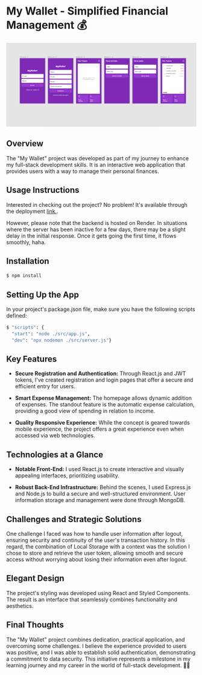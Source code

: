 # My Wallet - Simplified Financial Management 💰

![](public/assets/layout-projeto.png)

## Overview

The "My Wallet" project was developed as part of my journey to enhance my full-stack development skills. It is an interactive web application that provides users with a way to manage their personal finances.

## Usage Instructions

Interested in checking out the project? No problem! It's available through the deployment [link.](https://my-wallet-react-two.vercel.app/).

However, please note that the backend is hosted on Render. In situations where the server has been inactive for a few days, there may be a slight delay in the initial response. Once it gets going the first time, it flows smoothly, haha.

## Installation

```bash
$ npm install
```

## Setting Up the App

In your project's package.json file, make sure you have the following scripts defined:

```bash
$ "scripts": {
  "start": "node ./src/app.js",
  "dev": "npx nodemon ./src/server.js"}
```

## Key Features

- **Secure Registration and Authentication:** Through React.js and JWT tokens, I've created registration and login pages that offer a secure and efficient entry for users.

- **Smart Expense Management:** The homepage allows dynamic addition of expenses. The standout feature is the automatic expense calculation, providing a good view of spending in relation to income.
- **Quality Responsive Experience:** While the concept is geared towards mobile experience, the project offers a great experience even when accessed via web technologies.

## Technologies at a Glance

- **Notable Front-End:** I used React.js to create interactive and visually appealing interfaces, prioritizing usability.

- **Robust Back-End Infrastructure:** Behind the scenes, I used Express.js and Node.js to build a secure and well-structured environment. User information storage and management were done through MongoDB.

## Challenges and Strategic Solutions

One challenge I faced was how to handle user information after logout, ensuring security and continuity of the user's transaction history. In this regard, the combination of Local Storage with a context was the solution I chose to store and retrieve the user token, allowing smooth and secure access without worrying about losing their information even after logout.

## Elegant Design

The project's styling was developed using React and Styled Components. The result is an interface that seamlessly combines functionality and aesthetics.

## Final Thoughts

The "My Wallet" project combines dedication, practical application, and overcoming some challenges. I believe the experience provided to users was positive, and I was able to establish solid authentication, demonstrating a commitment to data security. This initiative represents a milestone in my learning journey and my career in the world of full-stack development. 🌟🚀
